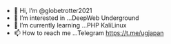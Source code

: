 - 👋 Hi, I’m @globetrotter2021
- 👀 I’m interested in ...DeepWeb Underground
- 🌱 I’m currently learning ...PHP KaliLinux
- 📫 How to reach me ...Telegram https://t.me/ugjapan

<!---
globetrotter2021/globetrotter2021 is a ✨ special ✨ repository because its `README.md` (this file) appears on your GitHub profile.
You can click the Preview link to take a look at your changes.
--->
